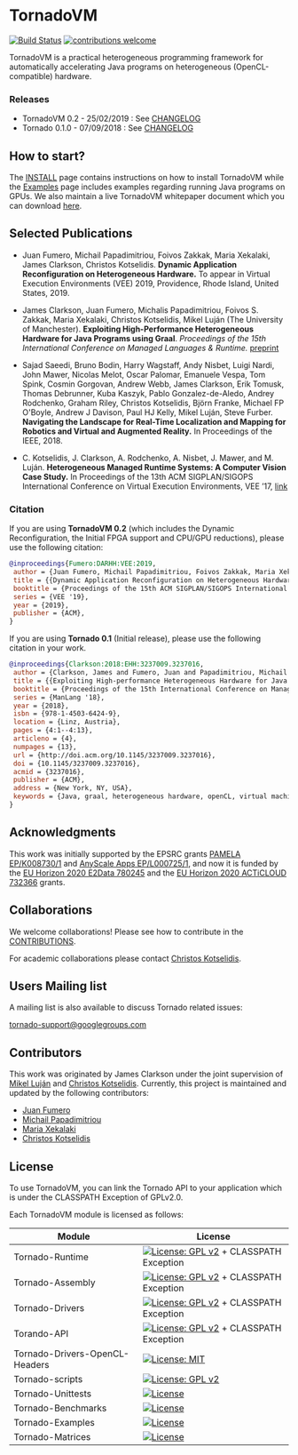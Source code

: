 # TornadoVM

[![Build Status](http://130.88.192.214:9080/buildStatus/icon?job=Tornado-pipeline)](http://130.88.192.214:9080/job/Tornado-pipeline/)
[![contributions welcome](https://img.shields.io/badge/contributions-welcome-brightgreen.svg?style=flat)](https://github.com/beehive-lab/TornadoVM/issues)


TornadoVM is a practical heterogeneous programming framework for automatically accelerating Java programs on heterogeneous (OpenCL-compatible)  hardware. 

### Releases
  * TornadoVM 0.2   - 25/02/2019 : See [CHANGELOG](CHANGELOG.md)
  * Tornado 0.1.0 - 07/09/2018 : See [CHANGELOG](CHANGELOG.md)


## How to start? 

The [INSTALL](INSTALL.md) page contains instructions on how to install TornadoVM while the [Examples](assembly/src/docs/2_EXAMPLES.md) page includes examples regarding running Java programs on GPUs. 
We also maintain a live TornadoVM whitepaper document which you can download [here](https://www.dropbox.com/s/rbb2qv0q2wicgvy/main.pdf).


## Selected Publications

* Juan Fumero, Michail Papadimitriou, Foivos Zakkak, Maria Xekalaki, James Clarkson, Christos Kotselidis. **Dynamic Application Reconfiguration on Heterogeneous Hardware.** To appear in Virtual Execution Environments (VEE) 2019, Providence, Rhode Island, United States, 2019.
* James Clarkson, Juan Fumero, Michalis Papadimitriou, Foivos S. Zakkak, Maria Xekalaki, Christos Kotselidis, Mikel Luján (The University of Manchester). **Exploiting High-Performance Heterogeneous Hardware for Java Programs using Graal**. *Proceedings of the 15th International Conference on Managed Languages & Runtime.* [preprint](https://www.researchgate.net/publication/327097904_Exploiting_High-Performance_Heterogeneous_Hardware_for_Java_Programs_using_Graal)

* Sajad Saeedi, Bruno Bodin, Harry Wagstaff, Andy Nisbet, Luigi Nardi, John Mawer, Nicolas Melot, Oscar Palomar, Emanuele Vespa, Tom Spink, Cosmin Gorgovan, Andrew Webb, James Clarkson, Erik Tomusk, Thomas Debrunner, Kuba Kaszyk, Pablo Gonzalez-de-Aledo, Andrey Rodchenko, Graham Riley, Christos Kotselidis, Björn Franke, Michael FP O'Boyle, Andrew J Davison, Paul HJ Kelly, Mikel Luján, Steve Furber. **Navigating the Landscape for Real-Time Localization and Mapping for Robotics and Virtual and Augmented Reality.** In Proceedings of the IEEE, 2018.

* C. Kotselidis, J. Clarkson, A. Rodchenko, A. Nisbet, J. Mawer, and M. Luján. **Heterogeneous Managed Runtime Systems: A Computer Vision Case Study.** In Proceedings of the 13th ACM SIGPLAN/SIGOPS International Conference on Virtual Execution Environments, VEE ’17, [link](https://dl.acm.org/citation.cfm?doid=3050748.3050764)


### Citation

If you are using **TornadoVM 0.2** (which includes the Dynamic Reconfiguration, the Initial FPGA support and CPU/GPU reductions), please use the following citation:

```bibtex
@inproceedings{Fumero:DARHH:VEE:2019,
 author = {Juan Fumero, Michail Papadimitriou, Foivos Zakkak, Maria Xekalaki, James Clarkson, Christos Kotselidis},
 title = {{Dynamic Application Reconfiguration on Heterogeneous Hardware.}},
 booktitle = {Proceedings of the 15th ACM SIGPLAN/SIGOPS International Conference on Virtual Execution Environments},
 series = {VEE '19},
 year = {2019},
 publisher = {ACM},
} 
```


If you are using **Tornado 0.1** (Initial release), please use the following citation in your work.

```bibtex
@inproceedings{Clarkson:2018:EHH:3237009.3237016,
 author = {Clarkson, James and Fumero, Juan and Papadimitriou, Michail and Zakkak, Foivos S. and Xekalaki, Maria and Kotselidis, Christos and Luj\'{a}n, Mikel},
 title = {{Exploiting High-performance Heterogeneous Hardware for Java Programs Using Graal}},
 booktitle = {Proceedings of the 15th International Conference on Managed Languages \& Runtimes},
 series = {ManLang '18},
 year = {2018},
 isbn = {978-1-4503-6424-9},
 location = {Linz, Austria},
 pages = {4:1--4:13},
 articleno = {4},
 numpages = {13},
 url = {http://doi.acm.org/10.1145/3237009.3237016},
 doi = {10.1145/3237009.3237016},
 acmid = {3237016},
 publisher = {ACM},
 address = {New York, NY, USA},
 keywords = {Java, graal, heterogeneous hardware, openCL, virtual machine},
} 

```

## Acknowledgments

This work was initially supported by the EPSRC grants [PAMELA EP/K008730/1](http://apt.cs.manchester.ac.uk/projects/PAMELA/) and [AnyScale Apps EP/L000725/1](http://anyscale.org), and now it is funded by the [EU Horizon 2020 E2Data 780245](https://e2data.eu) and the [EU Horizon 2020 ACTiCLOUD 732366](https://acticloud.eu) grants.

## Collaborations

We welcome collaborations! Please see how to contribute in the [CONTRIBUTIONS](CONTRIBUTIONS.md).

For academic collaborations please contact [Christos Kotselidis](https://www.kotselidis.net).


## Users Mailing list

A mailing list is also available to discuss Tornado related issues:

tornado-support@googlegroups.com

## Contributors 

This work was originated by James Clarkson under the joint supervision of [Mikel Luján](https://www.linkedin.com/in/mikellujan/) and [Christos Kotselidis](https://www.kotselidis.net). 
Currently, this project is maintained and updated by the following contributors:

* [Juan Fumero](https://jjfumero.github.io/)
* [Michail Papadimitriou](https://mikepapadim.github.io)
* [Maria Xekalaki](https://github.com/mairooni)
* [Christos Kotselidis](https://www.kotselidis.net)

## License

To use TornadoVM, you can link the Tornado API to your application which is under the CLASSPATH Exception of GPLv2.0.

Each TornadoVM module is licensed as follows:

|  Module | License  |
|---|---|
| Tornado-Runtime  | [![License: GPL v2](https://img.shields.io/badge/License-GPL%20v2-blue.svg)](https://www.gnu.org/licenses/old-licenses/gpl-2.0.en.html) + CLASSPATH Exception  |
| Tornado-Assembly  | [![License: GPL v2](https://img.shields.io/badge/License-GPL%20v2-blue.svg)](https://www.gnu.org/licenses/old-licenses/gpl-2.0.en.html) + CLASSPATH Exception |
| Tornado-Drivers |  [![License: GPL v2](https://img.shields.io/badge/License-GPL%20v2-blue.svg)](https://www.gnu.org/licenses/old-licenses/gpl-2.0.en.html) + CLASSPATH Exception |
| Torando-API  | [![License: GPL v2](https://img.shields.io/badge/License-GPL%20v2-blue.svg)](https://www.gnu.org/licenses/old-licenses/gpl-2.0.en.html) + CLASSPATH Exception |
| Tornado-Drivers-OpenCL-Headers |  [![License: MIT](https://img.shields.io/badge/License-MIT-blue.svg)](https://github.com/KhronosGroup/OpenCL-Headers/blob/master/LICENSE) |
| Tornado-scripts |  [![License: GPL v2](https://img.shields.io/badge/License-GPL%20v2-blue.svg)](https://www.gnu.org/licenses/old-licenses/gpl-2.0.en.html) |
| Tornado-Unittests |  [![License](https://img.shields.io/badge/License-Apache%202.0-blue.svg)](https://opensource.org/licenses/Apache-2.0) |
| Tornado-Benchmarks | [![License](https://img.shields.io/badge/License-Apache%202.0-blue.svg)](https://opensource.org/licenses/Apache-2.0)  |
| Tornado-Examples |  [![License](https://img.shields.io/badge/License-Apache%202.0-blue.svg)](https://opensource.org/licenses/Apache-2.0) |
| Tornado-Matrices  |  [![License](https://img.shields.io/badge/License-Apache%202.0-blue.svg)](https://opensource.org/licenses/Apache-2.0) |


